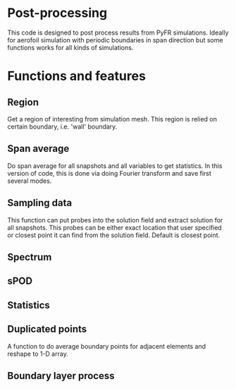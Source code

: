 # Post-processing

This code is designed to post process results from PyFR simulations. Ideally for aerofoil simulation with periodic boundaries in span direction but some functions works for all kinds of simulations.

# Functions and features

## Region
Get a region of interesting from simulation mesh. This region is relied on certain boundary, i.e. 'wall' boundary.

## Span average
Do span average for all snapshots and all variables to get statistics. In this version of code, this is done via doing Fourier transform and save first several modes.

## Sampling data
This function can put probes into the solution field and extract solution for all snapshots. This probes can be either exact location that user specified or closest point it can find from the solution field. Default is closest point.

## Spectrum

## sPOD

## Statistics

## Duplicated points
A function to do average boundary points for adjacent elements and reshape to 1-D array.

## Boundary layer process 
